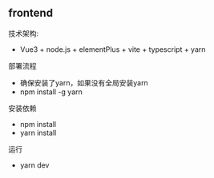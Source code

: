 ## frontend

技术架构:

- Vue3 + node.js + elementPlus + vite + typescript + yarn  

部署流程

- 确保安装了yarn，如果没有全局安装yarn
- npm install -g yarn

安装依赖

- npm install
- yarn install

运行

- yarn dev
